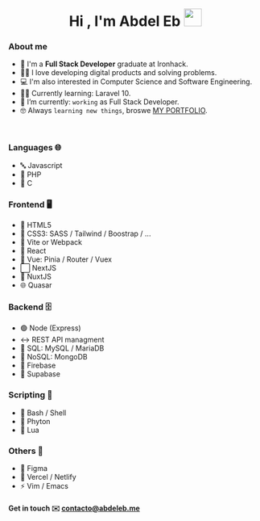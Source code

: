 <h1 align="center">Hi , I'm Abdel Eb <img src="https://media.giphy.com/media/hvRJCLFzcasrR4ia7z/giphy.gif" width="35"></h1>

### About me

- :school: I'm a <strong>Full Stack Developer</strong> graduate at Ironhack.
- :technologist: I love developing digital products and solving problems.
- :computer: I'm also interested in Computer Science and Software Engineering.
- :student: Currently learning: Laravel 10.
- :thinking: I’m currently: `working` as Full Stack Developer.
- :nerd_face: Always `learning new things`, broswe [MY PORTFOLIO](https://abdeleb.me/).

<br>

### Languages 🌐

- 🔤 Javascript
- 🔡 PHP
- 📔 C

### Frontend 🖥️

- 📙 HTML5
- 🎨 CSS3: SASS / Tailwind / Boostrap / ...
- 📒 Vite or Webpack
- 📘 React
- 📗 Vue: Pinia / Router / Vuex
- ⬜ NextJS
- 💠 NuxtJS
- 🌐 Quasar

### Backend 🗄️

- 🟢 Node (Express)
- ↔️ REST API managment
- 💾 SQL: MySQL / MariaDB
- 🔀 NoSQL: MongoDB
- 📙 Firebase
- 📗 Supabase

### Scripting 📜

- 📜 Bash / Shell
- 🔘 Phyton
- 🔵 Lua

### Others 🔀

- 🌱 Figma
- 📙 Vercel / Netlify
- ⚡ Vim / Emacs

#### Get in touch ✉️ contacto@abdeleb.me
